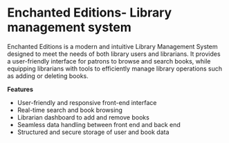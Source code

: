 # Enchanted Editions- Library management system 
Enchanted Editions is a modern and intuitive Library Management System designed to meet the needs of both library users and librarians. It provides a user-friendly interface for patrons to browse and search books, while equipping librarians with tools to efficiently manage library operations such as adding or deleting books.

**Features**
- User-friendly and responsive front-end interface
- Real-time search and book browsing
- Librarian dashboard to add and remove books
- Seamless data handling between front end and back end
- Structured and secure storage of user and book data

